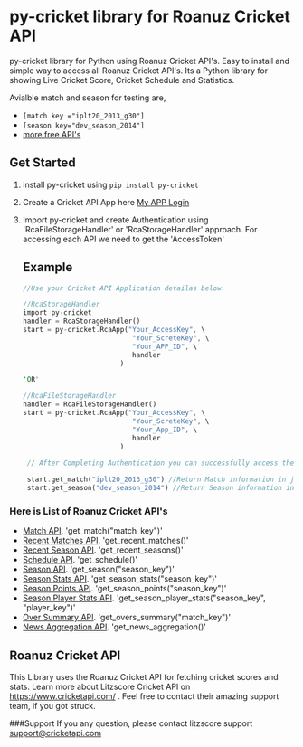 # py-cricket library for Roanuz Cricket API
py-cricket library for Python using Roanuz Cricket API's.  Easy to install and simple way to access all Roanuz Cricket API's. Its a Python library for showing Live Cricket Score, Cricket Schedule and Statistics.

Avialble match and season for testing are,
* `[match key ="iplt20_2013_g30"]`
* `[season key="dev_season_2014"]`
*  [more free API's](https://www.cricketapi.com/docs/freeapi/)


## Get Started
1. install py-cricket using `pip install py-cricket`

2. Create a Cricket API App here [My APP Login](https://www.cricketapi.com/login/?next=/apps/)

3. Import py-cricket and create Authentication using 'RcaFileStorageHandler' or 'RcaStorageHandler' approach. For accessing each API     we need to get the 'AccessToken'
   
   ## Example
   ```rust
   //Use your Cricket API Application detailas below.
   
   //RcaStorageHandler
   import py-cricket
   handler = RcaStorageHandler()
   start = py-cricket.RcaApp("Your_AccessKey", \
                              "Your_ScreteKey", \
                              "Your_APP_ID", \
                              handler
                           )

   'OR'
   
   //RcaFileStorageHandler
   handler = RcaFileStorageHandler()
   start = py-cricket.RcaApp("Your_AccessKey", \
                              "Your_ScreteKey", \
                              "Your_App_ID", \
                              handler
                           )
                           
    // After Completing Authentication you can successfully access the API's. For example,  

    start.get_match("iplt20_2013_g30") //Return Match information in json format
    start.get_season("dev_season_2014") //Return Season information in json format
    ```  


### Here is List of Roanuz Cricket API's

* [Match API](https://www.cricketapi.com/docs/match_api/).  'get_match("match_key")'
* [Recent Matches API](https://www.cricketapi.com/docs/recent_match_api/).  'get_recent_matches()'
* [Recent Season API](https://www.cricketapi.com/docs/recent_season_api/).  'get_recent_seasons()'
* [Schedule API](https://www.cricketapi.com/docs/schedule_api/).  'get_schedule()'
* [Season API](https://www.cricketapi.com/docs/season_api/).  'get_season("season_key")'
* [Season Stats API](https://www.cricketapi.com/docs/season_stats_api/).  'get_season_stats("season_key")'
* [Season Points API](https://www.cricketapi.com/docs/season_points_api/).  'get_season_points("season_key")'
* [Season Player Stats API](https://www.cricketapi.com/docs/season_player_stats_api/).  'get_season_player_stats("season_key", "player_key")'
* [Over Summary API](https://www.cricketapi.com/docs/over_summary_api/).  'get_overs_summary("match_key")'
* [News Aggregation API](https://www.cricketapi.com/docs/news_aggregation_api/).  'get_news_aggregation()'



## Roanuz Cricket API
This Library uses the Roanuz Cricket API for fetching cricket scores and stats. Learn more about Litzscore Cricket API on https://www.cricketapi.com/ . Feel free to contact their amazing support team, if you got struck.

###Support
If you any question, please contact litzscore support support@cricketapi.com
